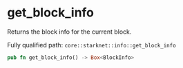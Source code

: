 # get_block_info

Returns the block info for the current block.

Fully qualified path: `core::starknet::info::get_block_info`

```rust
pub fn get_block_info() -> Box<BlockInfo>
```

